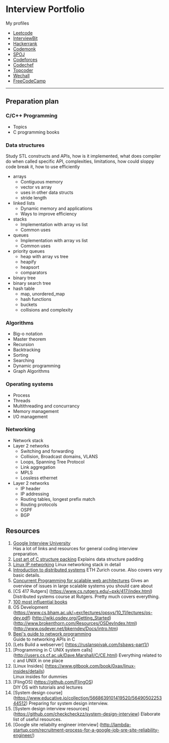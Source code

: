 # Interview Portfolio

My profiles
- [Leetcode](https://leetcode.com/stongao/)
- [InterviewBit](https://www.interviewbit.com/profile/sushant_tongaonkar)
- [Hackerrank](https://www.hackerrank.com/stongao)
- [Codemonk](https://www.hackerearth.com/@stongao)
- [SPOJ](http://www.spoj.com/users/stongao/)
- [Codeforces](http://codeforces.com/profile/stongao)
- [Codechef](https://www.codechef.com/users/stongao)
- [Topcoder](https://www.topcoder.com/members/stongao/)
- [Wechall](https://www.wechall.net/profile/stongo)
- [FreeCodeCamp](https://www.freecodecamp.com/tsushant)

---

## Preparation plan

### C/C++ Programming

- Topics
- C programming books


### Data structures
Study STL constructs and APIs, how is it implemented, what does compiler do when called specific API, complexities, limitations, how could sloppy code break it, how to use efficiently
- arrays
  * Contiguous memory
  * vector vs array
  * uses in other data structs
  * stride length
- linked lists
  * Dynamic memory and applications
  * Ways to improve efficiency
- stacks
  * Implementation with array vs list
  * Common uses
- queues
  * Implementation with array vs list
  * Common uses
- priority queues
  * heap with array vs tree
  * heapify
  * heapsort
  * comparators
- binary tree
- binary search tree
- hash table
  * map, unordered_map
  * hash functions
  * buckets
  * collisions and complexity

### Algorithms

- Big-o notation
- Master theorem
- Recursion
- Backtracking
- Sorting
- Searching
- Dynamic programming
- Graph Algorithms

### Operating systems

- Process
- Threads
- Multithreading and concurrancy
- Memory management
- I/O management

### Networking

- Network stack
- Layer 2 networks
  * Switching and forwarding
  * Collision, Broadcast domains, VLANS
  * Loops, Spanning Tree Protocol
  * Link aggregation
  * MPLS
  * Lossless ethernet
- Layer 2 networks
  * IP header
  * IP addressing
  * Routing tables, longest prefix match
  * Routing protocols
  * OSPF
  * BGP
  

## Resources
1. [Google Interview University](https://github.com/jwasham/google-interview-university)  
   Has a lot of links and resources for general coding interview preparation.
2. [Lost art of C structure packing](http://www.catb.org/esr/structure-packing/)
   Explains data structure padding
3. [Linux IP networking](https://www.cs.unh.edu/cnrg/people/gherrin/linux-net.html)
   Linux networking stack in detail
4. [Introduction to distributed systems](http://disco.ethz.ch/lectures/podc_allstars/)
   ETH Zurich course. Also covers very basic details.
5. [Concurrent Programming for scalable web architectures](http://berb.github.io/diploma-thesis/original/index.html)
   Gives an overview of issues in large scalable systems you should care about
6. [CS 417 Rutgers] (https://www.cs.rutgers.edu/~pxk/417/index.html)
   Distributed systems course at Rutgers. Pretty much covers everything.
7. [100 most influential books](http://www.cspray.net/my.so-archive/100-most-influential-programming-books.html)
8. OS Development
   (https://www.cs.bham.ac.uk/~exr/lectures/opsys/10_11/lectures/os-dev.pdf)
   (http://wiki.osdev.org/Getting_Started)
   (http://www.brokenthorn.com/Resources/OSDevIndex.html)
   (http://www.osdever.net/bkerndev/Docs/intro.htm)
9. [Beej's guide to network programming](http://beej.us/guide/bgnet/output/html/singlepage/bgnet.html)  
   Guide to networking APIs in C
10. [Lets Build a webserver] (https://ruslanspivak.com/lsbaws-part1/)  
11. [Programming in C UNIX system calls] (http://users.cs.cf.ac.uk/Dave.Marshall/C/CE.html)
   Everything related to c and UNIX in one place
12. [Linux Insides] (https://www.gitbook.com/book/0xax/linux-insides/details)  
   Linux insides for dummies
13. [FlingOS] (https://github.com/FlingOS)  
   DIY OS with tutorials and lectures
14. [System design course] (https://www.educative.io/collection/5668639101419520/5649050225344512)
   Preparing for system design interview.
15. [System design interview resources] (https://github.com/checkcheckzz/system-design-interview)
   Elaborate list of useful resources.
16. [Google site reliabilty engineer interview] (http://lambda-startup.com/recruitment-process-for-a-google-job-sre-site-reliability-engineer/)

